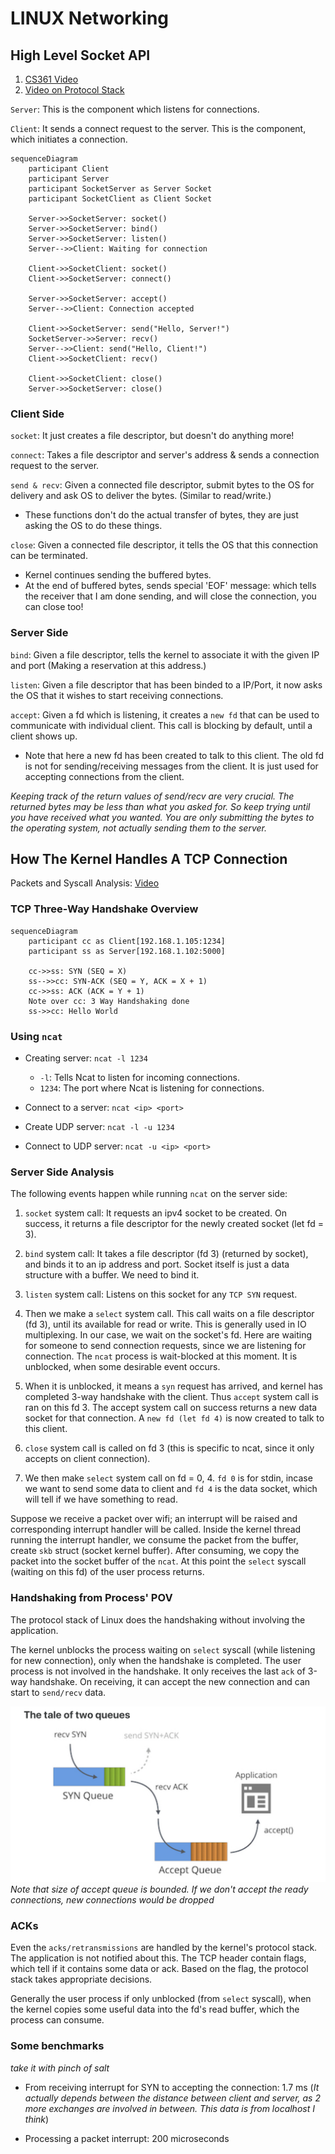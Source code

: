 # LINUX Networking

## High Level Socket API

1. [CS361 Video](https://youtu.be/XXfdzwEsxFk?si=VGb5lymk8Fkaglqk)
2. [Video on Protocol Stack](https://www.youtube.com/watch?v=3b_TAYtzuho)

`Server`: This is the component which listens for connections.

`Client`: It sends a connect request to the server. This is the component, which
initiates a connection.

```mermaid
sequenceDiagram
    participant Client
    participant Server
    participant SocketServer as Server Socket
    participant SocketClient as Client Socket

    Server->>SocketServer: socket()
    Server->>SocketServer: bind()
    Server->>SocketServer: listen()
    Server-->>Client: Waiting for connection
    
    Client->>SocketClient: socket()
    Client->>SocketServer: connect()

    Server->>SocketServer: accept()
    Server-->>Client: Connection accepted
    
    Client->>SocketServer: send("Hello, Server!")
    SocketServer->>Server: recv()
    Server-->>Client: send("Hello, Client!")
    Client->>SocketClient: recv()

    Client->>SocketClient: close()
    Server->>SocketServer: close()
```

### Client Side

`socket`: It just creates a file descriptor, but doesn't do anything more!

`connect`: Takes a file descriptor and server's address & sends a connection
request to the server.

`send & recv`: Given a connected file descriptor, submit bytes to the OS for
delivery and ask OS to deliver the bytes. (Similar to read/write.)
- These functions don't do the actual transfer of bytes, they are just asking the
OS to do these things.

`close`: Given a connected file descriptor, it tells the OS that this connection
can be terminated.
- Kernel continues sending the buffered bytes.
- At the end of buffered bytes, sends special 'EOF' message: which tells the receiver
that I am done sending, and will close the connection, you can close too!

### Server Side

`bind`: Given a file descriptor, tells the kernel to associate it with the 
given IP and port (Making a reservation at this address.)

`listen`: Given a file descriptor that has been binded to a IP/Port, it now asks
the OS that it wishes to start receiving connections.

`accept`: Given a fd which is listening, it creates a `new fd` that can be used to
communicate with individual client. This call is blocking by default, until a 
client shows up.
- Note that here a new fd has been created to talk to this client. The old fd is
not for sending/receiving messages from the client. It is just used for accepting
connections from the client.


*Keeping track of the return values of send/recv are very crucial. The returned
bytes may be less than what you asked for. So keep trying until you have received
what you wanted.
You are only submitting the bytes to the operating system, not actually sending
them to the server.*


## How The Kernel Handles A TCP Connection

Packets and Syscall Analysis:  [Video](https://www.youtube.com/watch?v=ck4WvYM9V4c)

### TCP Three-Way Handshake Overview

```mermaid
sequenceDiagram
    participant cc as Client[192.168.1.105:1234]
    participant ss as Server[192.168.1.102:5000]

    cc->>ss: SYN (SEQ = X)
    ss-->>cc: SYN-ACK (SEQ = Y, ACK = X + 1)
    cc->>ss: ACK (ACK = Y + 1)
    Note over cc: 3 Way Handshaking done
    ss->>cc: Hello World 
```
### Using `ncat`

- Creating server: `ncat -l 1234`

	- `-l`: Tells Ncat to listen for incoming connections.
    - `1234`: The port where Ncat is listening for connections.
- Connect to a server: `ncat <ip> <port>`

- Create UDP server: `ncat -l -u 1234`
- Connect to UDP server: `ncat -u <ip> <port>`

### Server Side Analysis

The following events happen while running `ncat` on the server side:

1. `socket` system call: It requests an ipv4 socket to be created. 
On success, it returns a file descriptor for the newly created 
socket (let fd = 3).

2. `bind` system call: It takes a file descriptor (fd 3) (returned by 
socket), and binds it to an ip address and port. Socket itself is 
just a data structure with a buffer. We need to bind it. 

3. `listen` system call: Listens on this socket for any `TCP SYN`
request.

4. Then we make a `select` system call. This call waits on a file descriptor 
(fd 3),
until its available for read or write. This is generally used in IO multiplexing.
In our case, we wait on the socket's fd. Here are waiting for someone to send 
connection requests, since we are listening for connection. The `ncat` process
is wait-blocked at this moment. It is unblocked, when some desirable event occurs.

5. When it is unblocked, it means a `syn` request has arrived, and kernel has
completed 3-way handshake with the client. 
Thus `accept` system call is ran on this fd 3. The accept system call on success
returns a new data socket for that connection. A `new fd (let fd 4)` is now
created to talk to this client.
 
6. `close` system call is called on fd 3 (this is specific to ncat, since it only
accepts on client connection).   

7. We then make `select` system call on fd = 0, 4. `fd 0` is for stdin, incase we 
want to send some data to client and `fd 4` is the data socket, which will tell
if we have something to read.

Suppose we receive a packet over wifi; an interrupt will be raised and 
corresponding interrupt handler will be called. 
Inside the kernel thread running the interrupt handler, we consume the packet
from the buffer, create `skb` struct (socket kernel buffer).
After consuming, we copy the packet into the socket buffer of the `ncat`. At 
this point the `select` syscall (waiting on this fd) of the user process returns. 

### Handshaking from Process' POV
The protocol stack of Linux does the handshaking without involving the application.

The kernel unblocks the process waiting on `select` syscall (while listening
for new connection), only when the handshake is completed. The user process is not
involved in the handshake. 
It only receives the last `ack` of 3-way handshake. On receiving, it can accept
the new connection and can  start to `send/recv` data.

![](../assets/syn.png)
*Note that size of accept queue is bounded. If we don't accept the ready connections, new connections would be dropped* 

### ACKs
Even the `acks/retransmissions` are handled by the kernel's protocol stack. 
The application is not notified about this. The TCP header contain flags, which
tell if it contains some data or ack. Based on the flag, the protocol stack takes
appropriate decisions. 

Generally the user process if only unblocked (from `select` syscall), when the
kernel copies some useful data into the fd's read buffer, which the process can
consume. 

### Some benchmarks

*take it with pinch of salt*
 
- From receiving interrupt for SYN to accepting the connection: 1.7 ms 
(*It actually depends between the distance between client and server, as 2 more
exchanges are involved in between. This data is from localhost I think*) 

-  Processing a packet interrupt: 200 microseconds
